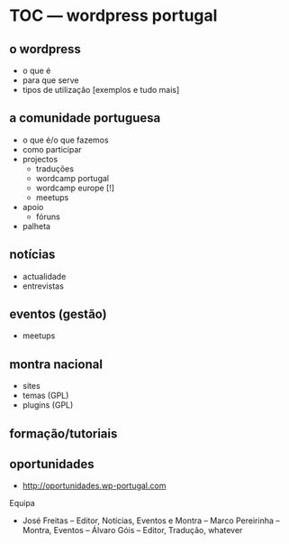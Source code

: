 # TOC — wordpress portugal

## o wordpress
* o que é
* para que serve
* tipos de utilização [exemplos e tudo mais]

## a comunidade portuguesa
* o que é/o que fazemos
* como participar
* projectos
	* traduções
	* wordcamp portugal
	* wordcamp europe [!]
    * meetups
* apoio
	* fóruns
* palheta

## notícias
* actualidade
* entrevistas

## eventos (gestão)
* meetups

## montra nacional
* sites
* temas (GPL)
* plugins (GPL)

## formação/tutoriais

## oportunidades
* http://oportunidades.wp-portugal.com


Equipa
- José Freitas – Editor, Notícias, Eventos e Montra
– Marco Pereirinha – Montra, Eventos
– Álvaro Góis – Editor, Tradução, whatever